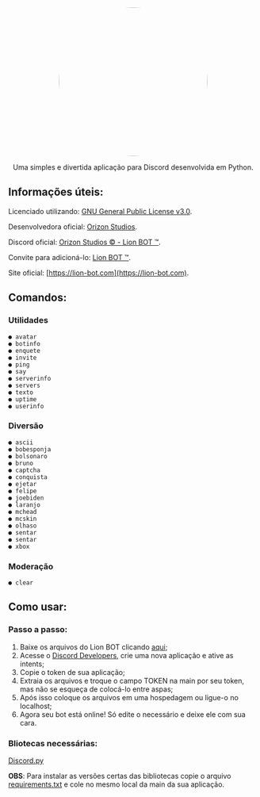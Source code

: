 <div align="center">
  <img src="https://cdn.discordapp.com/attachments/884562553773117461/889266487842439191/b8a60f248bb7c4581ec47dc70c85b54d.webp" width="300" style="border-radius: 50%;">
</div>

<p align=center>Uma simples e divertida aplicação para Discord desenvolvida em Python.</p>

## Informações úteis:

Licenciado utilizando: [GNU General Public License v3.0](https://github.com/FelipeSavazii/Lion-BOT/blob/main/LICENSE).

Desenvolvedora oficial: [Orizon Studios](https://orizonstudios.com).

Discord oficial: [Orizon Studios © - Lion BOT &#8482;](https://discord.gg/KSvuX2fpCn).

Convite para adicioná-lo: [Lion BOT &#8482;](https://discord.com/api/oauth2/authorize?client_id=858380932187947049&permissions=8&scope=bot).

Site oficial: [https://lion-bot.com](https://lion-bot.com).

## Comandos:

### Utilidades

```
● avatar
● botinfo
● enquete
● invite
● ping
● say
● serverinfo
● servers
● texto
● uptime
● userinfo
```

### Diversão

```
● ascii 
● bobesponja 
● bolsonaro 
● bruno 
● captcha 
● conquista
● ejetar 
● felipe 
● joebiden 
● laranjo 
● mchead 
● mcskin 
● olhaso
● sentar 
● sentar 
● xbox
```

### Moderação

```
● clear
```

## Como usar:

### Passo a passo:

  1. Baixe os arquivos do Lion BOT clicando [aqui](https://github.com/FelipeSavazii/Lion-BOT/archive/refs/heads/main.zip);
  2. Acesse o [Discord Developers](https://discord.com/developers), crie uma nova aplicação e ative as intents;
  3. Copie o token de sua aplicação;
  4. Extraia os arquivos e troque o campo TOKEN na main por seu token, mas não se esqueça de colocá-lo entre aspas;
  5. Após isso coloque os arquivos em uma hospedagem ou ligue-o no localhost;
  6. Agora seu bot está online! Só edite o necessário e deixe ele com sua cara.

### Bliotecas necessárias:

[Discord.py](https://github.com/Rapptz/discord.py/)

**OBS**: Para instalar as versões certas das bibliotecas copie o arquivo [requirements.txt](https://github.com/FelipeSavazii/Lion-BOT/blob/main/requirements.txt) e cole no mesmo local da main da sua aplicação. 
